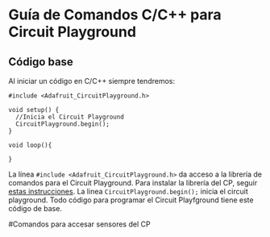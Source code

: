 # Guía de Comandos C/C++ para Circuit Playground

## Código base

Al iniciar un código en C/C++ siempre tendremos:

```
#include <Adafruit_CircuitPlayground.h>

void setup() {
  //Inicia el Circuit Playground
  CircuitPlayground.begin();
}

void loop(){

}
```

La línea `#include <Adafruit_CircuitPlayground.h>` da acceso a la librería de comandos para el Circuit Playground. Para instalar la librería del CP, seguir [estas instrucciones](https://learn.adafruit.com/circuit-playground-lesson-number-0/circuit-playground-library).  La linea `CircuitPlayground.begin();` inicia el circuit playground.  Todo código para programar el Circuit Playfground tiene este código de base.

#Comandos para accesar sensores del CP

